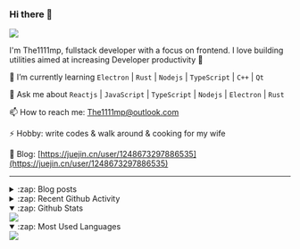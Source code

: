 ### Hi there 👋

![](https://komarev.com/ghpvc/?username=1111mp&color=green)

I'm The1111mp, fullstack developer with a focus on frontend. I love building utilities aimed at increasing Developer productivity 🙌

🌱 I’m currently learning `Electron` | `Rust` | `Nodejs` | `TypeScript` | `C++` | `Qt`

💬 Ask me about `Reactjs` | `JavaScript` | `TypeScript` | `Nodejs` | `Electron` | `Rust`

📫 How to reach me: <a href="mailto:The1111mp@outlook.com">The1111mp@outlook.com</a>

⚡ Hobby: write codes & walk around & cooking for my wife

📖 Blog: [https://juejin.cn/user/1248673297886535](https://juejin.cn/user/1248673297886535)

***

<details>
  <summary>:zap: Blog posts</summary>

  - [这里有从零开始构建现代化前端UI组件库所需要的一切](https://juejin.cn/post/7324011329883045915)
  - [使用 nvm-desktop 轻松安装和管理多个 node 版本](https://juejin.cn/post/7267791228872179727)
  - [Electron 中集成 SQLite3 数据库的最佳实践](https://juejin.cn/post/7202807471881306172)
  - [从0开发IM，单聊群聊在线离线消息以及消息的已读未读功能](https://juejin.cn/post/7202583557751865401)
  - [Electron（网页）中实现接近微信消息发送体验的消息输入框及界面](https://juejin.cn/post/7252505446396575781)
  - [Qt中基于QWebEngineView和QWebChannel实现与web的交互](https://juejin.cn/post/7238423148555501629)
</details>

<details>
  <summary>:zap: Recent Github Activity</summary>

  <!--START_SECTION:activity-->
1. 🗣 Commented on [#180](https://github.com/1111mp/nvm-desktop/issues/180#issuecomment-2872074241) in [1111mp/nvm-desktop](https://github.com/1111mp/nvm-desktop)
2. 🗣 Commented on [#180](https://github.com/1111mp/nvm-desktop/issues/180#issuecomment-2868726170) in [1111mp/nvm-desktop](https://github.com/1111mp/nvm-desktop)
3. 🗣 Commented on [#179](https://github.com/1111mp/nvm-desktop/issues/179#issuecomment-2823735263) in [1111mp/nvm-desktop](https://github.com/1111mp/nvm-desktop)
4. 🗣 Commented on [#177](https://github.com/1111mp/nvm-desktop/issues/177#issuecomment-2817555886) in [1111mp/nvm-desktop](https://github.com/1111mp/nvm-desktop)
5. 🗣 Commented on [#178](https://github.com/1111mp/nvm-desktop/issues/178#issuecomment-2816929370) in [1111mp/nvm-desktop](https://github.com/1111mp/nvm-desktop)
6. 🗣 Commented on [#177](https://github.com/1111mp/nvm-desktop/issues/177#issuecomment-2816584726) in [1111mp/nvm-desktop](https://github.com/1111mp/nvm-desktop)
7. 🗣 Commented on [#177](https://github.com/1111mp/nvm-desktop/issues/177#issuecomment-2816565654) in [1111mp/nvm-desktop](https://github.com/1111mp/nvm-desktop)
8. 🗣 Commented on [#176](https://github.com/1111mp/nvm-desktop/issues/176#issuecomment-2814429913) in [1111mp/nvm-desktop](https://github.com/1111mp/nvm-desktop)
9. 🗣 Commented on [#176](https://github.com/1111mp/nvm-desktop/issues/176#issuecomment-2814329482) in [1111mp/nvm-desktop](https://github.com/1111mp/nvm-desktop)
10. 🗣 Commented on [#132](https://github.com/1111mp/nvm-desktop/issues/132#issuecomment-2811682377) in [1111mp/nvm-desktop](https://github.com/1111mp/nvm-desktop)
  <!--END_SECTION:activity-->
</details>

<details open>
  <summary>:zap: Github Stats</summary>

  <img align="center" src="https://github-readme-stats-sigma-five.vercel.app/api?username=1111mp&show_icons=true&hide_border=true&theme=gruvbox" />
</details>

<details open>
  <summary>:zap: Most Used Languages</summary>

  <img align="center" src="https://github-readme-stats-sigma-five.vercel.app/api/top-langs/?username=1111mp&layout=compact&show_icons=true&hide_border=true&theme=gruvbox" />
</details>


<!--
**1111mp/1111mp** is a ✨ _special_ ✨ repository because its `README.md` (this file) appears on your GitHub profile.

Here are some ideas to get you started:

- 🔭 I’m currently working on ...
- 🌱 I’m currently learning ...
- 👯 I’m looking to collaborate on ...
- 🤔 I’m looking for help with ...
- 💬 Ask me about ...
- 📫 How to reach me: ...
- 😄 Pronouns: ...
- ⚡ Fun fact: ...
-->
